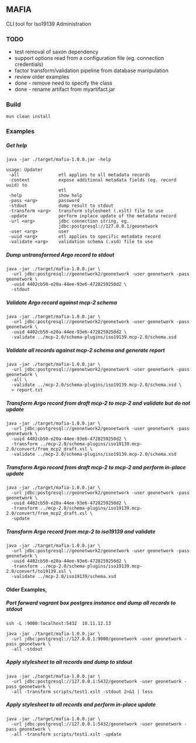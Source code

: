 
## MAFIA

CLI tool for Iso19139 Administration


### TODO
- test removal of saxon dependency
- support options read from a configuration file (eg. connection credentials)
- factor transform/validation pipeline from database manipulation
- review older examples
- done - remove need to specify the class
- done - rename artifact from myartifact.jar

### Build
    mvn clean install

### Examples

##### Get help
```
java -jar ./target/mafia-1.0.0.jar -help

usage: Updater
 -all               etl applies to all metadata records
 -context           expose additional metadata fields (eg. record uuid) to
                    etl
 -help              show help
 -pass <arg>        password
 -stdout            dump result to stdout
 -transform <arg>   transform stylesheet (.xslt) file to use
 -update            perform inplace update of the metadata record
 -url <arg>         jdbc connection string, eg.
                    jdbc:postgresql://127.0.0.1/geonetwork
 -user <arg>        user
 -uuid <arg>        etl applies to specific metadata record
 -validate <arg>    validation schema (.xsd) file to use
```


##### Dump untransformed Argo record to stdout
```
java -jar ./target/mafia-1.0.0.jar \
  -url jdbc:postgresql://geonetwork2/geonetwork -user geonetwork -pass geonetwork \
  -uuid 4402cb50-e20a-44ee-93e6-4728259250d2 \
  -stdout
```

##### Validate Argo record against mcp-2 schema
```
java -jar ./target/mafia-1.0.0.jar \
  -url jdbc:postgresql://geonetwork2/geonetwork -user geonetwork -pass geonetwork \
  -uuid 4402cb50-e20a-44ee-93e6-4728259250d2 \
  -validate ../mcp-2.0/schema-plugins/iso19139.mcp-2.0/schema.xsd
```

##### Validate all records against mcp-2 schema and generate report
```
java -jar ./target/mafia-1.0.0.jar \
  -url jdbc:postgresql://geonetwork2/geonetwork -user geonetwork -pass geonetwork \
  -all \
  -validate ../mcp-2.0/schema-plugins/iso19139.mcp-2.0/schema.xsd \
  > report.txt
```


##### Transform Argo record from draft mcp-2 to mcp-2 and validate but do not update
```
java -jar ./target/mafia-1.0.0.jar \
  -url jdbc:postgresql://geonetwork2/geonetwork -user geonetwork -pass geonetwork \
  -uuid 4402cb50-e20a-44ee-93e6-4728259250d2 \
  -transform ../mcp-2.0/schema-plugins/iso19139.mcp-2.0/convert/from_mcp2_draft.xsl \
  -validate ../mcp-2.0/schema-plugins/iso19139.mcp-2.0/schema.xsd
```


##### Transform Argo record from draft mcp-2 to mcp-2 and perform in-place update
```
java -jar ./target/mafia-1.0.0.jar \
  -url jdbc:postgresql://geonetwork2/geonetwork -user geonetwork -pass geonetwork \
  -uuid 4402cb50-e20a-44ee-93e6-4728259250d2 \
  -transform ../mcp-2.0/schema-plugins/iso19139.mcp-2.0/convert/from_mcp2_draft.xsl \
  -update
```

##### Transform Argo record from mcp-2 to iso19139 and validate
```
java -jar ./target/mafia-1.0.0.jar \
  -url jdbc:postgresql://geonetwork2/geonetwork -user geonetwork -pass geonetwork \
  -uuid 4402cb50-e20a-44ee-93e6-4728259250d2 \
  -transform ../mcp-2.0/schema-plugins/iso19139.mcp-2.0/convert/to19139.xsl \
  -validate ../mcp-2.0/iso19139/schema.xsd
```

#### Older Examples,


##### Port forward vagrant box postgres instance and dump all records to stdout
```
ssh -L :9000:localhost:5432  10.11.12.13

java -jar ./target/mafia-1.0.0.jar \
  -url jdbc:postgresql://127.0.0.1:9000/geonetwork -user geonetwork -pass geonetwork \
  -all -stdout
```

##### Apply stylesheet to all records and dump to stdout
```
java -jar ./target/mafia-1.0.0.jar \
  -url jdbc:postgresql://127.0.0.1:5432/geonetwork -user geonetwork -pass geonetwork \
  -all -transform scripts/test1.xslt -stdout 2>&1 | less
```

##### Apply stylesheet to all records and perform in-place update
```
java -jar ./target/mafia-1.0.0.jar \
  -url jdbc:postgresql://127.0.0.1:5432/geonetwork -user geonetwork -pass geonetwork \
  -all -transform scripts/test1.xslt -update
```

